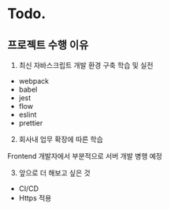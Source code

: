 # Todo.

## 프로젝트 수행 이유

1. 최신 자바스크립트 개발 환경 구축 학습 및 실전

- webpack
- babel
- jest
- flow
- eslint
- prettier

2. 회사내 업무 확장에 따른 학습

Frontend 개발자에서 부분적으로 서버 개발 병행 예정

3. 앞으로 더 해보고 싶은 것

- CI/CD
- Https 적용